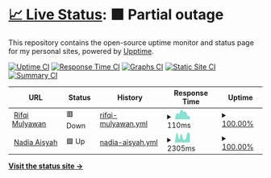 # [📈 Live Status](https://rifqimulyawan.github.io/rmmonitor): <!--live status--> **🟧 Partial outage**

This repository contains the open-source uptime monitor and status page for my personal sites, powered by [Upptime](https://github.com/upptime/upptime).

[![Uptime CI](https://github.com/rifqimulyawan/rmmonitor/workflows/Uptime%20CI/badge.svg)](https://github.com/rifqimulyawan/rmmonitor/actions?query=workflow%3A%22Uptime+CI%22)
[![Response Time CI](https://github.com/rifqimulyawan/rmmonitor/workflows/Response%20Time%20CI/badge.svg)](https://github.com/rifqimulyawan/rmmonitor/actions?query=workflow%3A%22Response+Time+CI%22)
[![Graphs CI](https://github.com/rifqimulyawan/rmmonitor/workflows/Graphs%20CI/badge.svg)](https://github.com/rifqimulyawan/rmmonitor/actions?query=workflow%3A%22Graphs+CI%22)
[![Static Site CI](https://github.com/rifqimulyawan/rmmonitor/workflows/Static%20Site%20CI/badge.svg)](https://github.com/rifqimulyawan/rmmonitor/actions?query=workflow%3A%22Static+Site+CI%22)
[![Summary CI](https://github.com/rifqimulyawan/rmmonitor/workflows/Summary%20CI/badge.svg)](https://github.com/rifqimulyawan/rmmonitor/actions?query=workflow%3A%22Summary+CI%22)

<!--start: status pages-->
<!-- This summary is generated by Upptime (https://github.com/upptime/upptime) -->
<!-- Do not edit this manually, your changes will be overwritten -->
<!-- prettier-ignore -->
| URL | Status | History | Response Time | Uptime |
| --- | ------ | ------- | ------------- | ------ |
| <img alt="" src="https://icons.duckduckgo.com/ip3/rifqimulyawan.com.ico" height="13"> [Rifqi Mulyawan](https://rifqimulyawan.com) | 🟥 Down | [rifqi-mulyawan.yml](https://github.com/rifqimulyawan/rmmonitor/commits/HEAD/history/rifqi-mulyawan.yml) | <details><summary><img alt="Response time graph" src="./graphs/rifqi-mulyawan/response-time-week.png" height="20"> 110ms</summary><br><a href="https://rifqimulyawan.github.io/rmmonitor/history/rifqi-mulyawan"><img alt="Response time 94" src="https://img.shields.io/endpoint?url=https%3A%2F%2Fraw.githubusercontent.com%2Frifqimulyawan%2Frmmonitor%2FHEAD%2Fapi%2Frifqi-mulyawan%2Fresponse-time.json"></a><br><a href="https://rifqimulyawan.github.io/rmmonitor/history/rifqi-mulyawan"><img alt="24-hour response time 128" src="https://img.shields.io/endpoint?url=https%3A%2F%2Fraw.githubusercontent.com%2Frifqimulyawan%2Frmmonitor%2FHEAD%2Fapi%2Frifqi-mulyawan%2Fresponse-time-day.json"></a><br><a href="https://rifqimulyawan.github.io/rmmonitor/history/rifqi-mulyawan"><img alt="7-day response time 110" src="https://img.shields.io/endpoint?url=https%3A%2F%2Fraw.githubusercontent.com%2Frifqimulyawan%2Frmmonitor%2FHEAD%2Fapi%2Frifqi-mulyawan%2Fresponse-time-week.json"></a><br><a href="https://rifqimulyawan.github.io/rmmonitor/history/rifqi-mulyawan"><img alt="30-day response time 92" src="https://img.shields.io/endpoint?url=https%3A%2F%2Fraw.githubusercontent.com%2Frifqimulyawan%2Frmmonitor%2FHEAD%2Fapi%2Frifqi-mulyawan%2Fresponse-time-month.json"></a><br><a href="https://rifqimulyawan.github.io/rmmonitor/history/rifqi-mulyawan"><img alt="1-year response time 94" src="https://img.shields.io/endpoint?url=https%3A%2F%2Fraw.githubusercontent.com%2Frifqimulyawan%2Frmmonitor%2FHEAD%2Fapi%2Frifqi-mulyawan%2Fresponse-time-year.json"></a></details> | <details><summary><a href="https://rifqimulyawan.github.io/rmmonitor/history/rifqi-mulyawan">100.00%</a></summary><a href="https://rifqimulyawan.github.io/rmmonitor/history/rifqi-mulyawan"><img alt="All-time uptime 99.98%" src="https://img.shields.io/endpoint?url=https%3A%2F%2Fraw.githubusercontent.com%2Frifqimulyawan%2Frmmonitor%2FHEAD%2Fapi%2Frifqi-mulyawan%2Fuptime.json"></a><br><a href="https://rifqimulyawan.github.io/rmmonitor/history/rifqi-mulyawan"><img alt="24-hour uptime 100.00%" src="https://img.shields.io/endpoint?url=https%3A%2F%2Fraw.githubusercontent.com%2Frifqimulyawan%2Frmmonitor%2FHEAD%2Fapi%2Frifqi-mulyawan%2Fuptime-day.json"></a><br><a href="https://rifqimulyawan.github.io/rmmonitor/history/rifqi-mulyawan"><img alt="7-day uptime 100.00%" src="https://img.shields.io/endpoint?url=https%3A%2F%2Fraw.githubusercontent.com%2Frifqimulyawan%2Frmmonitor%2FHEAD%2Fapi%2Frifqi-mulyawan%2Fuptime-week.json"></a><br><a href="https://rifqimulyawan.github.io/rmmonitor/history/rifqi-mulyawan"><img alt="30-day uptime 100.00%" src="https://img.shields.io/endpoint?url=https%3A%2F%2Fraw.githubusercontent.com%2Frifqimulyawan%2Frmmonitor%2FHEAD%2Fapi%2Frifqi-mulyawan%2Fuptime-month.json"></a><br><a href="https://rifqimulyawan.github.io/rmmonitor/history/rifqi-mulyawan"><img alt="1-year uptime 99.98%" src="https://img.shields.io/endpoint?url=https%3A%2F%2Fraw.githubusercontent.com%2Frifqimulyawan%2Frmmonitor%2FHEAD%2Fapi%2Frifqi-mulyawan%2Fuptime-year.json"></a></details>
| <img alt="" src="https://icons.duckduckgo.com/ip3/nadiaaisyah.com.ico" height="13"> [Nadia Aisyah](https://nadiaaisyah.com) | 🟩 Up | [nadia-aisyah.yml](https://github.com/rifqimulyawan/rmmonitor/commits/HEAD/history/nadia-aisyah.yml) | <details><summary><img alt="Response time graph" src="./graphs/nadia-aisyah/response-time-week.png" height="20"> 2305ms</summary><br><a href="https://rifqimulyawan.github.io/rmmonitor/history/nadia-aisyah"><img alt="Response time 2415" src="https://img.shields.io/endpoint?url=https%3A%2F%2Fraw.githubusercontent.com%2Frifqimulyawan%2Frmmonitor%2FHEAD%2Fapi%2Fnadia-aisyah%2Fresponse-time.json"></a><br><a href="https://rifqimulyawan.github.io/rmmonitor/history/nadia-aisyah"><img alt="24-hour response time 1628" src="https://img.shields.io/endpoint?url=https%3A%2F%2Fraw.githubusercontent.com%2Frifqimulyawan%2Frmmonitor%2FHEAD%2Fapi%2Fnadia-aisyah%2Fresponse-time-day.json"></a><br><a href="https://rifqimulyawan.github.io/rmmonitor/history/nadia-aisyah"><img alt="7-day response time 2305" src="https://img.shields.io/endpoint?url=https%3A%2F%2Fraw.githubusercontent.com%2Frifqimulyawan%2Frmmonitor%2FHEAD%2Fapi%2Fnadia-aisyah%2Fresponse-time-week.json"></a><br><a href="https://rifqimulyawan.github.io/rmmonitor/history/nadia-aisyah"><img alt="30-day response time 2586" src="https://img.shields.io/endpoint?url=https%3A%2F%2Fraw.githubusercontent.com%2Frifqimulyawan%2Frmmonitor%2FHEAD%2Fapi%2Fnadia-aisyah%2Fresponse-time-month.json"></a><br><a href="https://rifqimulyawan.github.io/rmmonitor/history/nadia-aisyah"><img alt="1-year response time 2415" src="https://img.shields.io/endpoint?url=https%3A%2F%2Fraw.githubusercontent.com%2Frifqimulyawan%2Frmmonitor%2FHEAD%2Fapi%2Fnadia-aisyah%2Fresponse-time-year.json"></a></details> | <details><summary><a href="https://rifqimulyawan.github.io/rmmonitor/history/nadia-aisyah">100.00%</a></summary><a href="https://rifqimulyawan.github.io/rmmonitor/history/nadia-aisyah"><img alt="All-time uptime 100.00%" src="https://img.shields.io/endpoint?url=https%3A%2F%2Fraw.githubusercontent.com%2Frifqimulyawan%2Frmmonitor%2FHEAD%2Fapi%2Fnadia-aisyah%2Fuptime.json"></a><br><a href="https://rifqimulyawan.github.io/rmmonitor/history/nadia-aisyah"><img alt="24-hour uptime 100.00%" src="https://img.shields.io/endpoint?url=https%3A%2F%2Fraw.githubusercontent.com%2Frifqimulyawan%2Frmmonitor%2FHEAD%2Fapi%2Fnadia-aisyah%2Fuptime-day.json"></a><br><a href="https://rifqimulyawan.github.io/rmmonitor/history/nadia-aisyah"><img alt="7-day uptime 100.00%" src="https://img.shields.io/endpoint?url=https%3A%2F%2Fraw.githubusercontent.com%2Frifqimulyawan%2Frmmonitor%2FHEAD%2Fapi%2Fnadia-aisyah%2Fuptime-week.json"></a><br><a href="https://rifqimulyawan.github.io/rmmonitor/history/nadia-aisyah"><img alt="30-day uptime 100.00%" src="https://img.shields.io/endpoint?url=https%3A%2F%2Fraw.githubusercontent.com%2Frifqimulyawan%2Frmmonitor%2FHEAD%2Fapi%2Fnadia-aisyah%2Fuptime-month.json"></a><br><a href="https://rifqimulyawan.github.io/rmmonitor/history/nadia-aisyah"><img alt="1-year uptime 100.00%" src="https://img.shields.io/endpoint?url=https%3A%2F%2Fraw.githubusercontent.com%2Frifqimulyawan%2Frmmonitor%2FHEAD%2Fapi%2Fnadia-aisyah%2Fuptime-year.json"></a></details>

<!--end: status pages-->

[**Visit the status site →**](https://rifqimulyawan.github.io/rmmonitor)
